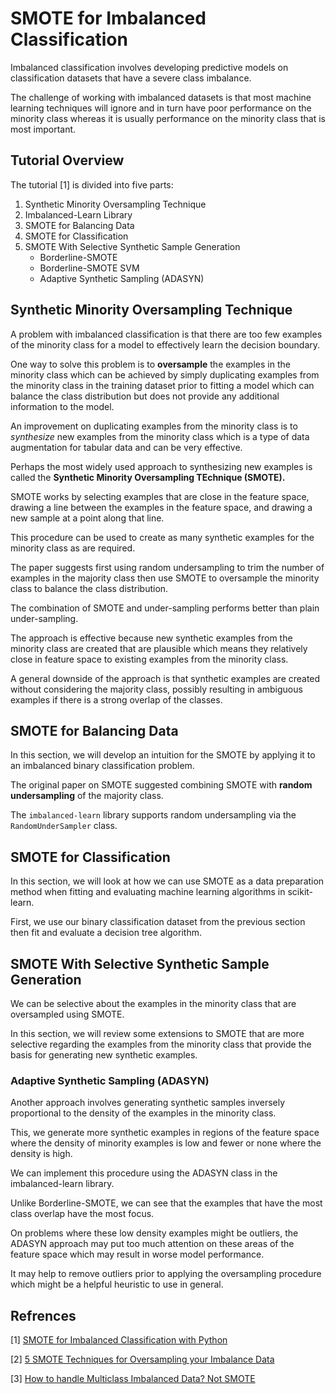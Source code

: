 # SMOTE for Imbalanced Classification

Imbalanced classification involves developing predictive models on classification datasets that have a severe class imbalance.

The challenge of working with imbalanced datasets is that most machine learning techniques will ignore and in turn have poor performance on the minority class whereas it is usually performance on the minority class that is most important.

## Tutorial Overview

The tutorial [1] is divided into five parts:

1. Synthetic Minority Oversampling Technique
2. Imbalanced-Learn Library
3. SMOTE for Balancing Data
4. SMOTE for Classification
5. SMOTE With Selective Synthetic Sample Generation
   - Borderline-SMOTE
   - Borderline-SMOTE SVM
   - Adaptive Synthetic Sampling (ADASYN)


## Synthetic Minority Oversampling Technique

A problem with imbalanced classification is that there are too few examples of the minority class for a model to effectively learn the decision boundary.

One way to solve this problem is to **oversample** the examples in the minority class which can be achieved by simply duplicating examples from the minority class in the training dataset prior to fitting a model which can balance the class distribution but does not provide any additional information to the model.

An improvement on duplicating examples from the minority class is to _synthesize_ new examples from the minority class which is a type of data augmentation for tabular data and can be very effective.

Perhaps the most widely used approach to synthesizing new examples is called the **Synthetic Minority Oversampling TEchnique  (SMOTE).**

SMOTE works by selecting examples that are close in the feature space, drawing a line between the examples in the feature space, and drawing a new sample at a point along that line.

This procedure can be used to create as many synthetic examples for the minority class as are required. 

The paper suggests first using random undersampling to trim the number of examples in the majority class then use SMOTE to oversample the minority class to balance the class distribution.

The combination of SMOTE and under-sampling performs better than plain under-sampling.

The approach is effective because new synthetic examples from the minority class are created that are plausible which means they relatively close in feature space to existing examples from the minority class.

A general downside of the approach is that synthetic examples are created without considering the majority class, possibly resulting in ambiguous examples if there is a strong overlap of the classes.

## SMOTE for Balancing Data

In this section, we will develop an intuition for the SMOTE by applying it to an imbalanced binary classification problem.

The original paper on SMOTE suggested combining SMOTE with **random undersampling** of the majority class.

The `imbalanced-learn` library supports random undersampling via the `RandomUnderSampler` class.


## SMOTE for Classification

In this section, we will look at how we can use SMOTE as a data preparation method when fitting and evaluating machine learning algorithms in scikit-learn.

First, we use our binary classification dataset from the previous section then fit and evaluate a decision tree algorithm.


## SMOTE With Selective Synthetic Sample Generation

We can be selective about the examples in the minority class that are oversampled using SMOTE.

In this section, we will review some extensions to SMOTE that are more selective regarding the examples from the minority class that provide the basis for generating new synthetic examples.

### Adaptive Synthetic Sampling (ADASYN)

Another approach involves generating synthetic samples inversely proportional to the density of the examples in the minority class.

This, we generate more synthetic examples in regions of the feature space where the density of minority examples is low and fewer or none where the density is high.

We can implement this procedure using the ADASYN class in the imbalanced-learn library.

Unlike Borderline-SMOTE, we can see that the examples that have the most class overlap have the most focus. 

On problems where these low density examples might be outliers, the ADASYN approach may put too much attention on these areas of the feature space which may result in worse model performance.

It may help to remove outliers prior to applying the oversampling procedure which might be a helpful heuristic to use in general. 


## Refrences

[1] [SMOTE for Imbalanced Classification with Python](https://machinelearningmastery.com/smote-oversampling-for-imbalanced-classification/)

[2] [5 SMOTE Techniques for Oversampling your Imbalance Data](https://towardsdatascience.com/5-smote-techniques-for-oversampling-your-imbalance-data-b8155bdbe2b5?gi=29e5140d8e06)

[3] [How to handle Multiclass Imbalanced Data? Not SMOTE](https://towardsdatascience.com/how-to-handle-multiclass-imbalanced-data-say-no-to-smote-e9a7f393c310)


